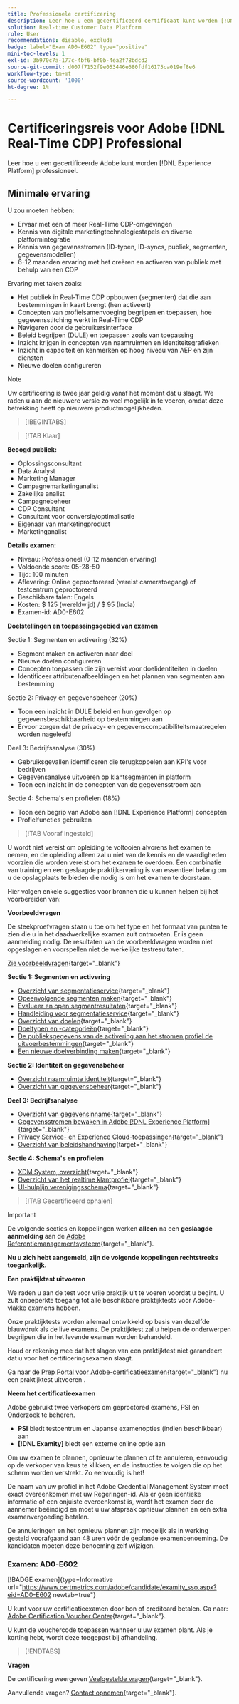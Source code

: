 ```yaml
---
title: Professionele certificering
description: Leer hoe u een gecertificeerd certificaat kunt worden [!DNL Experience Platform] Professioneel in [!DNL Real-Time Customer Data Platform]
solution: Real-time Customer Data Platform
role: User
recommendations: disable, exclude
badge: label="Exam AD0-E602" type="positive"
mini-toc-levels: 1
exl-id: 3b970c7a-177c-4bf6-bf0b-4ea2f78bdcd2
source-git-commit: d007f7152f9e053446e680fdf16175ca019ef8e6
workflow-type: tm+mt
source-wordcount: '1000'
ht-degree: 1%

---
```


# Certificeringsreis voor Adobe [!DNL Real-Time CDP] Professional

Leer hoe u een gecertificeerde Adobe kunt worden [!DNL Experience Platform] professioneel.

## Minimale ervaring

U zou moeten hebben:

* Ervaar met een of meer Real-Time CDP-omgevingen
* Kennis van digitale marketingtechnologiestapels en diverse platformintegratie
* Kennis van gegevensstromen (ID-typen, ID-syncs, publiek, segmenten, gegevensmodellen)
* 6-12 maanden ervaring met het creëren en activeren van publiek met behulp van een CDP

Ervaring met taken zoals:

* Het publiek in Real-Time CDP opbouwen (segmenten) dat die aan bestemmingen in kaart brengt (hen activeert)
* Concepten van profielsamenvoeging begrijpen en toepassen, hoe gegevensstitching werkt in Real-Time CDP
* Navigeren door de gebruikersinterface
* Beleid begrijpen (DULE) en toepassen zoals van toepassing
* Inzicht krijgen in concepten van naamruimten en Identiteitsgrafieken
* Inzicht in capaciteit en kenmerken op hoog niveau van AEP en zijn diensten
* Nieuwe doelen configureren

>[!NOTE]
>
>Uw certificering is twee jaar geldig vanaf het moment dat u slaagt. We raden u aan de nieuwere versie zo veel mogelijk in te voeren, omdat deze betrekking heeft op nieuwere productmogelijkheden.

>[!BEGINTABS]

>[!TAB Klaar]

**Beoogd publiek:**

* Oplossingsconsultant
* Data Analyst
* Marketing Manager
* Campagnemarketinganalist
* Zakelijke analist
* Campagnebeheer
* CDP Consultant
* Consultant voor conversie/optimalisatie
* Eigenaar van marketingproduct
* Marketinganalist

**Details examen:**

* Niveau: Professioneel (0-12 maanden ervaring)
* Voldoende score: 05-28-50
* Tijd: 100 minuten
* Aflevering: Online geproctoreerd (vereist cameratoegang) of testcentrum geproctoreerd
* Beschikbare talen: Engels
* Kosten: $ 125 (wereldwijd) / $ 95 (India)
* Examen-id: AD0-E602

**Doelstellingen en toepassingsgebied van examen**

Sectie 1: Segmenten en activering (32%)

* Segment maken en activeren naar doel
* Nieuwe doelen configureren
* Concepten toepassen die zijn vereist voor doelidentiteiten in doelen
* Identificeer attributenafbeeldingen en het plannen van segmenten aan bestemming

Sectie 2: Privacy en gegevensbeheer (20%)

* Toon een inzicht in DULE beleid en hun gevolgen op gegevensbeschikbaarheid op bestemmingen aan
* Ervoor zorgen dat de privacy- en gegevenscompatibiliteitsmaatregelen worden nageleefd

Deel 3: Bedrijfsanalyse (30%)

* Gebruiksgevallen identificeren die terugkoppelen aan KPI&#39;s voor bedrijven
* Gegevensanalyse uitvoeren op klantsegmenten in platform
* Toon een inzicht in de concepten van de gegevensstroom aan

Sectie 4: Schema&#39;s en profielen (18%)

* Toon een begrip van Adobe aan [!DNL Experience Platform] concepten
* Profielfuncties gebruiken

>[!TAB Vooraf ingesteld]

U wordt niet vereist om opleiding te voltooien alvorens het examen te nemen, en de opleiding alleen zal u niet van de kennis en de vaardigheden voorzien die worden vereist om het examen te overdoen. Een combinatie van training en een geslaagde praktijkervaring is van essentieel belang om u de opslagplaats te bieden die nodig is om het examen te doorstaan.

Hier volgen enkele suggesties voor bronnen die u kunnen helpen bij het voorbereiden van:

**Voorbeeldvragen**

De steekproefvragen staan u toe om het type en het formaat van punten te zien die u in het daadwerkelijke examen zult ontmoeten. Er is geen aanmelding nodig. De resultaten van de voorbeeldvragen worden niet opgeslagen en voorspellen niet de werkelijke testresultaten.

[Zie voorbeeldvragen](https://scorpion.caveon.com/launchpad/ad3-e602-adobe-real-time-cdp-business-practitioner-professional-sample-questions){target="_blank"}

**Sectie 1: Segmenten en activering**

* [Overzicht van segmentatieservice](https://experienceleague.adobe.com/docs/experience-platform/segmentation/home.html?lang=en){target="_blank"}
* [Opeenvolgende segmenten maken](https://experienceleague.adobe.com/docs/platform-learn/tutorials/segments/create-sequential-segments.html?lang=en){target="_blank"}
* [Evalueer en open segmentresultaten](https://experienceleague.adobe.com/docs/experience-platform/segmentation/tutorials/evaluate-a-segment.html?lang=en){target="_blank"}
* [Handleiding voor segmentatieservice](https://experienceleague.adobe.com/docs/experience-platform/segmentation/ui/overview.html?lang=en#scheduled-segmentation){target="_blank"}
* [Overzicht van doelen](https://experienceleague.adobe.com/docs/experience-platform/destinations/home.html?lang=en){target="_blank"}
* [Doeltypen en -categorieën](https://experienceleague.adobe.com/docs/experience-platform/destinations/destination-types.html?lang=en){target="_blank"}
* [De publieksgegevens van de activering aan het stromen profiel de uitvoerbestemmingen](https://experienceleague.adobe.com/docs/experience-platform/destinations/ui/activate/activate-streaming-profile-destinations.html?lang=en){target="_blank"}
* [Een nieuwe doelverbinding maken](https://experienceleague.adobe.com/docs/experience-platform/destinations/ui/connect-destination.html?lang=en){target="_blank"}

**Sectie 2: Identiteit en gegevensbeheer**

* [Overzicht naamruimte identiteit](https://experienceleague.adobe.com/docs/experience-platform/identity/namespaces.html?lang=nl){target="_blank"}
* [Overzicht van gegevensbeheer](https://experienceleague.adobe.com/docs/experience-platform/data-governance/home.html?lang=en){target="_blank"}

**Deel 3: Bedrijfsanalyse**

* [Overzicht van gegevensinname](https://experienceleague.adobe.com/docs/experience-platform/ingestion/home.html?lang=en){target="_blank"}
* [Gegevensstromen bewaken in Adobe [!DNL Experience Platform]](https://experienceleague.adobe.com/docs/platform-learn/tutorials/monitoring/data-monitoring.html?lang=en){target="_blank"}
* [Privacy Service- en Experience Cloud-toepassingen](https://experienceleague.adobe.com/docs/experience-platform/privacy/experience-cloud-apps.html?lang=en){target="_blank"}
* [Overzicht van beleidshandhaving](https://experienceleague.adobe.com/docs/experience-platform/data-governance/enforcement/overview.html?lang=en){target="_blank"}

**Sectie 4: Schema&#39;s en profielen**

* [XDM System, overzicht](https://experienceleague.adobe.com/docs/experience-platform/xdm/home.html?lang=nl){target="_blank"}
* [Overzicht van het realtime klantprofiel](https://experienceleague.adobe.com/docs/experience-platform/rtcdp/profile/profile-overview.html?lang=en){target="_blank"}
* [UI-hulplijn verenigingsschema](https://experienceleague.adobe.com/docs/experience-platform/profile/union-schemas/union-schema.html?lang=en){target="_blank"}

>[!TAB Gecertificeerd ophalen]

>[!IMPORTANT]
>
>De volgende secties en koppelingen werken **alleen**  na een **geslaagde aanmelding** aan de [Adobe Referentiemanagementsysteem](http://www.certmetrics.com/adobe){target="_blank"}.

**Nu u zich hebt aangemeld, zijn de volgende koppelingen rechtstreeks toegankelijk.**

**Een praktijktest uitvoeren**

We raden u aan de test voor vrije praktijk uit te voeren voordat u begint. U zult onbeperkte toegang tot alle beschikbare praktijktests voor Adobe-vlakke examens hebben.

Onze praktijktests worden allemaal ontwikkeld op basis van dezelfde blauwdruk als de live examens. De praktijktest zal u helpen de onderwerpen begrijpen die in het levende examen worden behandeld.

Houd er rekening mee dat het slagen van een praktijktest niet garandeert dat u voor het certificeringsexamen slaagt.

Ga naar de [Prep Portal voor Adobe-certificatieexamen](https://www.certmetrics.com/adobe/candidate/gmetrix_sso.aspx){target="_blank"} nu een praktijktest uitvoeren .

**Neem het certificatieexamen**

Adobe gebruikt twee verkopers om geproctored examens, PSI en Onderzoek te beheren.

* **PSI** biedt testcentrum en Japanse examenopties (indien beschikbaar) aan
* **[!DNL Examity]** biedt een externe online optie aan

Om uw examen te plannen, opnieuw te plannen of te annuleren, eenvoudig op de verkoper van keus te klikken, en de instructies te volgen die op het scherm worden verstrekt. Zo eenvoudig is het!

De naam van uw profiel in het Adobe Credential Management System moet exact overeenkomen met uw Regeringen-id. Als er geen identieke informatie of een onjuiste overeenkomst is, wordt het examen door de aannemer beëindigd en moet u uw afspraak opnieuw plannen en een extra examenvergoeding betalen.

De annuleringen en het opnieuw plannen zijn mogelijk als in werking gesteld voorafgaand aan 48 uren vóór de geplande examenbenoeming. De kandidaten moeten deze benoeming zelf wijzigen.

### Examen: AD0-E602

[!BADGE examen]{type=Informative url="https://www.certmetrics.com/adobe/candidate/examity_sso.aspx?eid=AD0-E602 newtab=true"}

U kunt voor uw certificatieexamen door bon of creditcard betalen. Ga naar: [Adobe Certification Voucher Center](https://market.xvoucher.com/adobe/global){target="_blank"}.

U kunt de vouchercode toepassen wanneer u uw examen plant. Als je korting hebt, wordt deze toegepast bij afhandeling.

>[!ENDTABS]

**Vragen**

De certificering weergeven [Veelgestelde vragen](https://experienceleague.adobe.com/docs/certification/certification/faq.html?lang=en){target="_blank"}.

Aanvullende vragen? [Contact opnemen](mailto:certif@adobe.com){target="_blank"}.
